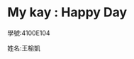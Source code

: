 <!DOCTYPE html>
<html>
<head>
    <title>MY </title>
	<meta charset="utf-8">
</head>

<body>

<h1>My kay : Happy Day</h1>
<p>學號:4100E104</p>
<p>姓名:王榆凱</p>

</body>
</html>
